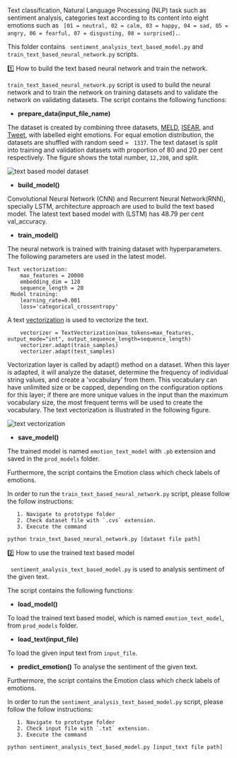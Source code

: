 Text classification, Natural Language Processing (NLP) task such as sentiment analysis, categories text according to its content into eight emotions such as ` [01 = neutral, 02 = calm, 03 = happy, 04 = sad, 05 = angry, 06 = fearful, 07 = disgusting, 08 = surprised].`.

This folder contains ` sentiment_analysis_text_based_model.py` and ` train_text_based_neural_network.py ` scripts. 

:one: How to build the text based neural network and train the network. 

`train_text_based_neural_network.py` script is used to build the neural network and to train the network on training datasets and to validate the network on validating datasets. The script contains the following functions:

- **prepare_data(input_file_name)**

The dataset is created by combining three datasets, [MELD](https://affective-meld.github.io/), [ISEAR](https://github.com/sinmaniphel/py_isear_dataset), and [Tweet](https://github.com/shaypal5/awesome-twitter-data#id8), with labelled eight emotions. For equal emotion distribution, the datasets are shuffled with random seed = ` 1337`. The text dataset is split into training and validation datasets with proportion of 80 and 20 per cent respectively. The figure shows the total number, `12,208`, and split. 

![text based model dataset](//url/to/img.png)

- **build_model()**

Convolutional Neural Network (CNN) and Recurrent Neural Network(RNN), specially LSTM, architecture approach are used to build the text based model. The latest text based model with (LSTM) has 48.79 per cent val_accuracy. 

- **train_model()**

The neural network is trained with training dataset with hyperparameters. The following parameters are used in the latest model. 
``` 
Text vectorization:
    max_features = 20000
    embedding_dim = 128
    sequence_length = 20
 Model training:
    learning_rate=0.001
    loss='categorical_crossentropy'
```
A text [vectorization](https://www.tensorflow.org/api_docs/python/tf/keras/layers/experimental/preprocessing/TextVectorization) is used to vectorize the text. 

``` 
    vectorizer = TextVectorization(max_tokens=max_features, output_mode="int", output_sequence_length=sequence_length)
    vectorizer.adapt(train_samples)
    vectorizer.adapt(test_samples)
```
Vectorization layer is called by adapt() method on a dataset. When this layer is adapted, it will analyze the dataset, determine the frequency of individual string values, and create a 'vocabulary' from them. This vocabulary can have unlimited size or be capped, depending on the configuration options for this layer; if there are more unique values in the input than the maximum vocabulary size, the most frequent terms will be used to create the vocabulary. The text vectorization is illustrated in the following figure.

![text vectorization](//url/to/img.png)

- **save_model()**

The trained model is named `emotion_text_model` with `.pb` extension and saved in the `prod_models` folder. 

Furthermore, the script contains the Emotion class which check labels of emotions.

In order to run the `train_text_based_neural_network.py` script, please follow the follow instructions:
```
   1. Navigate to prototype folder 
   2. Check dataset file with `.cvs` extension. 
   3. Execute the command
```

```
python train_text_based_neural_network.py [dataset file path]
```


:two: How to use the trained text based model 

` sentiment_analysis_text_based_model.py` is used to analysis sentiment of the given text.

The script contains the following functions:
- **load_model()**

To load the trained text based model, which is named `emotion_text_model`, from `prod_models` folder. 

- **load_text(input_file)**

To load the given input text from `input_file`.

- **predict_emotion()**
To analyse the sentiment of the given text.

Furthermore, the script contains the Emotion class which check labels of emotions.

In order to run the `sentiment_analysis_text_based_model.py` script, please follow the follow instructions:
```
   1. Navigate to prototype folder 
   2. Check input file with `.txt` extension. 
   3. Execute the command
```

```
python sentiment_analysis_text_based_model.py [input_text file path]
```
